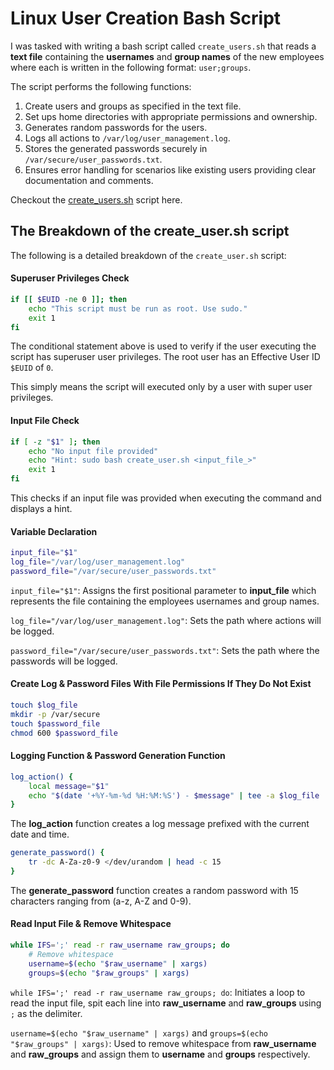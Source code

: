 # Linux User Creation Bash Script
I was tasked with writing a bash script called `create_users.sh` that reads a **text file** containing the **usernames** and **group names** of the new employees where each is written in the following format: `user;groups`. 

The script performs the following functions:

1. Create users and groups as specified in the text file.
2. Set ups home directories with appropriate permissions and ownership.
3. Generates random passwords for the users.
4. Logs all actions to `/var/log/user_management.log`.
5. Stores the generated passwords securely in `/var/secure/user_passwords.txt`.
6. Ensures error handling for scenarios like existing users providing clear documentation and comments.

Checkout the [create_users.sh](./create_user.sh) script here.

## The Breakdown of the create_user.sh script

The following is a detailed breakdown of the `create_user.sh` script:

#### Superuser Privileges Check

```sh
if [[ $EUID -ne 0 ]]; then
    echo "This script must be run as root. Use sudo."
    exit 1
fi
```

The conditional statement above is used to verify if the user executing the script has superuser user privileges. The root user has an Effective User ID `$EUID` of `0`. 

This simply means the script will executed only by a user with super user privileges.

#### Input File Check

```sh
if [ -z "$1" ]; then
    echo "No input file provided"
    echo "Hint: sudo bash create_user.sh <input_file_>"
    exit 1
fi
```
 This checks if an input file was provided when executing the command and displays a hint.


 #### Variable Declaration

 ```sh
 input_file="$1"
log_file="/var/log/user_management.log"
password_file="/var/secure/user_passwords.txt"
 ```

 `input_file="$1"`: Assigns the first positional parameter to **input_file** which represents the file containing the employees usernames and group names.

 `log_file="/var/log/user_management.log"`: Sets the path where actions will be logged.

`password_file="/var/secure/user_passwords.txt"`: Sets the path where the passwords will be logged.

#### Create Log & Password Files With File Permissions If They Do Not Exist 

```sh
touch $log_file
mkdir -p /var/secure
touch $password_file
chmod 600 $password_file
```

#### Logging Function & Password Generation Function

```sh
log_action() {
    local message="$1"
    echo "$(date '+%Y-%m-%d %H:%M:%S') - $message" | tee -a $log_file
}
```
The **log_action** function creates a log message prefixed with the current date and time.

```sh
generate_password() {
    tr -dc A-Za-z0-9 </dev/urandom | head -c 15
}
```

The **generate_password** function creates a random password with 15 characters ranging from (a-z, A-Z and 0-9).


#### Read Input File & Remove Whitespace

```sh
while IFS=';' read -r raw_username raw_groups; do
    # Remove whitespace
    username=$(echo "$raw_username" | xargs)
    groups=$(echo "$raw_groups" | xargs)
```

`while IFS=';' read -r raw_username raw_groups; do`: Initiates a loop to read the input file, spit each line into **raw_username** and **raw_groups** using `;` as the delimiter.

`username=$(echo "$raw_username" | xargs)` and `groups=$(echo "$raw_groups" | xargs)`: Used to remove whitespace from **raw_username** and **raw_groups** and assign them to **username** and **groups** respectively.


















